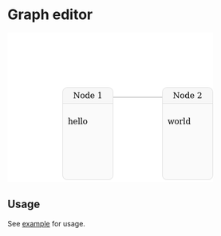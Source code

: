 # Graph editor

![Screenshot](./docs/snapshot.png)

## Usage

See [example](./example/README.md) for usage.